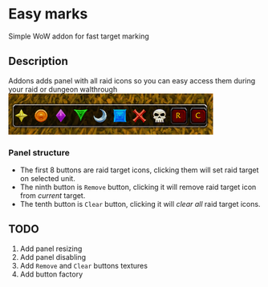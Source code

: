 # Easy marks
Simple WoW addon for fast target marking

## Description
Addons adds panel with all raid icons so you can easy access them during your raid or dungeon walthrough
![Preview](assets/preview.png)
### Panel structure
- The first 8 buttons are raid target icons, clicking them will set raid target on selected unit.
- The ninth button is `Remove` button, clicking it will remove raid target icon from _current_ target.
- The tenth button is `Clear` button, clicking it will _clear all_ raid target icons.
## TODO
1. Add panel resizing
2. Add panel disabling
3. Add `Remove` and `Clear` buttons textures
4. Add button factory